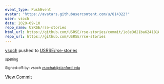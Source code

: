 ```yaml
---
event_type: PushEvent
avatar: "https://avatars.githubusercontent.com/u/814322?"
user: vsoch
date: 2020-09-10
repo_name: USRSE/rse-stories
html_url: https://github.com/USRSE/rse-stories/commit/1c8e3d21ba62418189c905af0bcb1a869d0f9e27
repo_url: https://github.com/USRSE/rse-stories
---
```


<a href='https://github.com/vsoch' target='_blank'>vsoch</a> pushed to <a href='https://github.com/USRSE/rse-stories' target='_blank'>USRSE/rse-stories</a>

<small>spelling

Signed-off-by: vsoch <vsochat@stanford.edu></small>

<a href='https://github.com/USRSE/rse-stories/commit/1c8e3d21ba62418189c905af0bcb1a869d0f9e27' target='_blank'>View Commit</a>